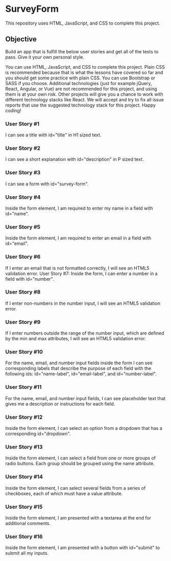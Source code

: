# SurveyForm

This repository uses HTML, JavaScript, and CSS to complete this project.

## Objective

Build an app that is fulfill the below user stories and get all of the tests to pass. Give it your own personal style.

You can use HTML, JavaScript, and CSS to complete this project. Plain CSS is recommended because that is what the lessons have covered so far and you should get some practice with plain CSS. You can use Bootstrap or SASS if you choose. Additional technologies (just for example jQuery, React, Angular, or Vue) are not recommended for this project, and using them is at your own risk. Other projects will give you a chance to work with different technology stacks like React. We will accept and try to fix all issue reports that use the suggested technology stack for this project. Happy coding!

### User Story #1

I can see a title with id="title" in H1 sized text.

### User Story #2

I can see a short explanation with id="description" in P sized text.

### User Story #3

I can see a form with id="survey-form".

### User Story #4

Inside the form element, I am required to enter my name in a field with id="name".

### User Story #5

Inside the form element, I am required to enter an email in a field with id="email".

### User Story #6

If I enter an email that is not formatted correctly, I will see an HTML5 validation error.
User Story #7: Inside the form, I can enter a number in a field with id="number".

### User Story #8

If I enter non-numbers in the number input, I will see an HTML5 validation error.

### User Story #9

If I enter numbers outside the range of the number input, which are defined by the min and max attributes, I will see an HTML5 validation error.

### User Story #10

For the name, email, and number input fields inside the form I can see corresponding labels that describe the purpose of each field with the following ids: id="name-label", id="email-label", and id="number-label".

### User Story #11

For the name, email, and number input fields, I can see placeholder text that gives me a description or instructions for each field.

### User Story #12

Inside the form element, I can select an option from a dropdown that has a corresponding id="dropdown".

### User Story #13

Inside the form element, I can select a field from one or more groups of radio buttons. Each group should be grouped using the name attribute.

### User Story #14

Inside the form element, I can select several fields from a series of checkboxes, each of which must have a value attribute.

### User Story #15

Inside the form element, I am presented with a textarea at the end for additional comments.

### User Story #16

Inside the form element, I am presented with a button with id="submit" to submit all my inputs.
